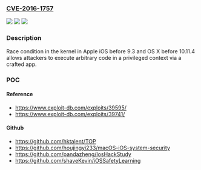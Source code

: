 ### [CVE-2016-1757](https://cve.mitre.org/cgi-bin/cvename.cgi?name=CVE-2016-1757)
![](https://img.shields.io/static/v1?label=Product&message=n%2Fa&color=blue)
![](https://img.shields.io/static/v1?label=Version&message=n%2Fa&color=blue)
![](https://img.shields.io/static/v1?label=Vulnerability&message=n%2Fa&color=brighgreen)

### Description

Race condition in the kernel in Apple iOS before 9.3 and OS X before 10.11.4 allows attackers to execute arbitrary code in a privileged context via a crafted app.

### POC

#### Reference
- https://www.exploit-db.com/exploits/39595/
- https://www.exploit-db.com/exploits/39741/

#### Github
- https://github.com/hktalent/TOP
- https://github.com/houjingyi233/macOS-iOS-system-security
- https://github.com/pandazheng/IosHackStudy
- https://github.com/shaveKevin/iOSSafetyLearning

